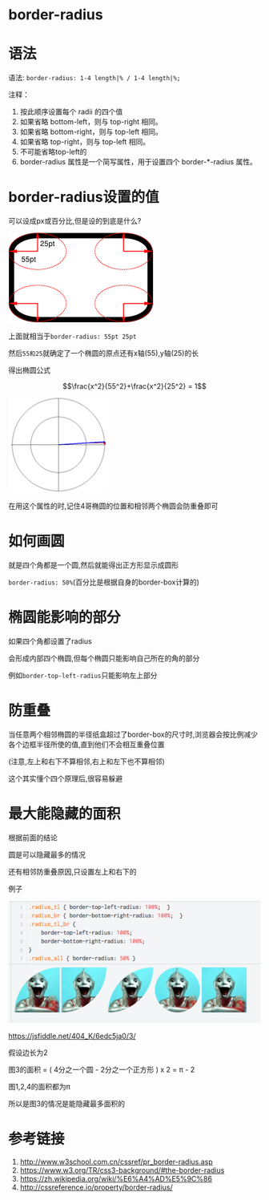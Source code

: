 # border-radius

# 语法

语法: `border-radius: 1-4 length|% / 1-4 length|%;`

注释：

1. 按此顺序设置每个 radii 的四个值
2. 如果省略 bottom-left，则与 top-right 相同。
3. 如果省略 bottom-right，则与 top-left 相同。
4. 如果省略 top-right，则与 top-left 相同。
5. 不可能省略top-left的
6.  border-radius 属性是一个简写属性，用于设置四个 border-*-radius 属性。


# border-radius设置的值

可以设成px或百分比,但是设的到底是什么?

![border-radius设置](/assets/corner.png)

上面就相当于`border-radius: 55pt 25pt`

然后`55和25`就确定了一个椭圆的原点还有x轴(55),y轴(25)的长

得出椭圆公式

$$\frac{x^2}{55^2}+\frac{x^2}{25^2} = 1$$

![化椭圆](/assets/200px-Parametric_ellipse.gif)

在用这个属性的时,记住4哥椭圆的位置和相邻两个椭圆会防重叠即可

# 如何画圆

就是四个角都是一个圆,然后就能得出正方形显示成圆形

`border-radius: 50%`(百分比是根据自身的border-box计算的)

# 椭圆能影响的部分

如果四个角都设置了radius

会形成内部四个椭圆,但每个椭圆只能影响自己所在的角的部分

例如`border-top-left-radius`只能影响左上部分

# 防重叠

当任意两个相邻椭圆的半径纸盒超过了border-box的尺寸时,浏览器会按比例减少各个边框半径所使的值,直到他们不会相互重叠位置

(注意,左上和右下不算相邻,右上和左下也不算相邻)

这个其实懂个四个原理后,很容易躲避

# 最大能隐藏的面积

根据前面的结论

圆是可以隐藏最多的情况

还有相邻防重叠原因,只设置左上和右下的

例子

![radius最小面积](/assets/QQ20170107-1.png)

https://jsfiddle.net/404_K/6edc5ja0/3/

假设边长为2

图3的面积 = ( 4分之一个圆 - 2分之一个正方形 ) x 2 = π - 2

图1,2,4的面积都为π

所以是图3的情况是能隐藏最多面积的

# 参考链接

1. http://www.w3school.com.cn/cssref/pr_border-radius.asp
2. https://www.w3.org/TR/css3-background/#the-border-radius
3. https://zh.wikipedia.org/wiki/%E6%A4%AD%E5%9C%86
4. http://cssreference.io/property/border-radius/